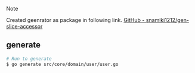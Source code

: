 > [!NOTE]  
> Created geenrator as package in following link.
> [GitHub - snamiki1212/gen-slice-accessor](https://github.com/snamiki1212/gen-slice-accessor)

## generate

```zsh
# Run to generate
$ go generate src/core/domain/user/user.go
```
